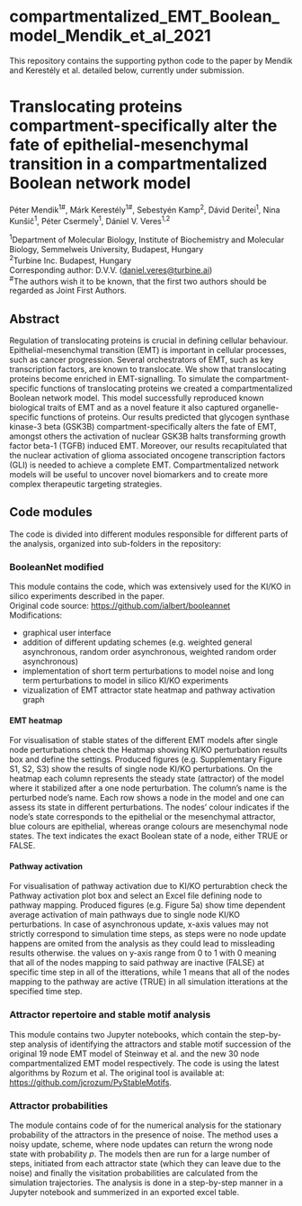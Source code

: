 # compartmentalized_EMT_Boolean_model_Mendik_et_al_2021

This repository contains the supporting python code to the paper by Mendik and Kerestély et al. detailed below, currently under submission. 

# Translocating proteins compartment-specifically alter the fate of epithelial-mesenchymal transition in a compartmentalized Boolean network model
Péter Mendik<sup>1#</sup>, Márk Kerestély<sup>1#</sup>, Sebestyén Kamp<sup>2</sup>, Dávid Deritei<sup>1</sup>, Nina Kunšič<sup>1</sup>, Péter Csermely<sup>1</sup>, Dániel V. Veres<sup>1,2</sup>

<sup>1</sup>Department of Molecular Biology, Institute of Biochemistry and Molecular Biology, Semmelweis University, Budapest, Hungary<br>
<sup>2</sup>Turbine Inc. Budapest, Hungary<br>
Corresponding author: D.V.V. (daniel.veres@turbine.ai)<br>
<sup>#</sup>The authors wish it to be known, that the first two authors should be regarded as Joint First Authors. <br>

## Abstract


Regulation of translocating proteins is crucial in defining cellular behaviour. Epithelial-mesenchymal transition (EMT) is important in cellular processes, such as cancer progression. Several orchestrators of EMT, such as key transcription factors, are known to translocate. We show that translocating proteins become enriched in EMT-signalling. To simulate the compartment-specific functions of translocating proteins we created a compartmentalized Boolean network model. This model successfully reproduced known biological traits of EMT and as a novel feature it also captured organelle-specific functions of proteins. Our results predicted that glycogen synthase kinase-3 beta (GSK3B) compartment-specifically alters the fate of EMT, amongst others the activation of nuclear GSK3B halts transforming growth factor beta-1 (TGFB) induced EMT. Moreover, our results recapitulated that the nuclear activation of glioma associated oncogene transcription factors (GLI) is needed to achieve a complete EMT. Compartmentalized network models will be useful to uncover novel biomarkers and to create more complex therapeutic targeting strategies.

## Code modules

The code is divided into different modules responsible for different parts of the analysis, organized into sub-folders in the repository:

### BooleanNet modified
This module contains the code, which was extensively used for the KI/KO in silico experiments described in the paper.  
Original code source: https://github.com/ialbert/booleannet <br>
Modifications:
- graphical user interface
- addition of different updating schemes (e.g. weighted general asynchronous, random order asynchronous, weighted random order asynchronous)
- implementation of short term perturbations to model noise and long term perturbations to model in silico KI/KO experiments
- vizualization of EMT attractor state heatmap and pathway activation graph

#### EMT heatmap
For visualisation of stable states of the different EMT models after single node perturbations check the Heatmap showing KI/KO perturbation results box and define the settings.
Produced figures (e.g. Supplementary Figure S1, S2, S3) show the results of single node KI/KO perturbations. On the heatmap each column represents the steady state (attractor) of the model where it stabilized after a one node perturbation. The column’s name is the perturbed node’s name. Each row shows a node in the model and one can assess its state in different perturbations. The nodes’ colour indicates if the node’s state corresponds to the epithelial or the mesenchymal attractor, blue colours are epithelial, whereas orange colours are mesenchymal node states. The text indicates the exact Boolean state of a node, either TRUE or FALSE.

#### Pathway activation
For visualisation of pathway activation due to KI/KO perturabtion check the Pathway activation plot box and select an Excel file defining node to pathway mapping. Produced figures (e.g. Figure 5a) show time dependent average activation of main pathways due to single node KI/KO perturbations. In case of asynchronous update, x-axis values may not strictly correspond to simulation time steps, as steps were no node update happens are omited from the analysis as they could lead to missleading results otherwise. the values on y-axis range from 0 to 1 with 0 meaning that all of the nodes mapping to said pathway are inactive (FALSE) at specific time step in all of the itterations, while 1 means that all of the nodes mapping to the pathway are active (TRUE) in all simulation itterations at the specified time step.

### Attractor repertoire and stable motif analysis
This module contains two Jupyter notebooks, which contain the step-by-step analysis of identifying the attractors and stable motif succession of the original 19 node EMT model of Steinway et al. and the new 30 node compartmentalized EMT model respectively. The code is using the latest algorithms by Rozum et al. The original tool is available at: https://github.com/jcrozum/PyStableMotifs.

### Attractor probabilities
The module contains code of for the numerical analysis for the stationary probability of the attractors in the presence of noise. The method uses a noisy update, scheme, where node updates can return the wrong node state with probability _p_. The models then are run for a large number of steps, initiated from each attractor state (which they can leave due to the noise) and finally the visitation probabilities are calculated from the simulation trajectories. The analysis is done in a step-by-step manner in a Jupyter notebook and summerized in an exported excel table.

